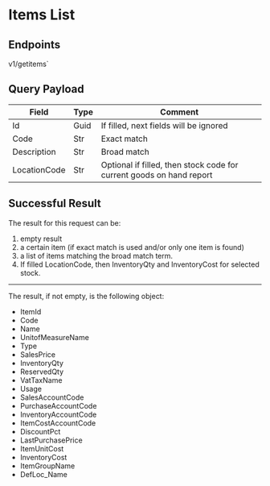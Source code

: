 # Items List

## Endpoints

<!--@include: @/dist/md/api_url.md-->v1/getitems`

## Query Payload

|Field|Type|Comment|
|-----|----|-------|
|Id|Guid|If filled, next fields will be ignored|
|Code|Str|Exact match|
|Description|Str|Broad match|
|LocationCode|Str|Optional if filled, then stock code for current goods on hand report|

## Successful Result

The result for
this request can be:
1. empty result
2. a certain item (if exact match is used and/or only one item is found)
3. a list of items matching the broad match term.
4. If filled LocationCode, then InventoryQty and InventoryCost for selected stock.
---
The result, if not empty, is the following object:
- ItemId
- Code
- Name
- UnitofMeasureName
- Type
- SalesPrice
- InventoryQty
- ReservedQty
- VatTaxName
- Usage
- SalesAccountCode
- PurchaseAccountCode
- InventoryAccountCode
- ItemCostAccountCode
- DiscountPct
- LastPurchasePrice
- ItemUnitCost
- InventoryCost
- ItemGroupName
- DefLoc_Name

